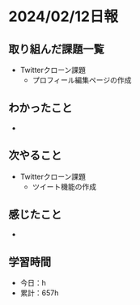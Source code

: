 # 2024/02/12日報
## 取り組んだ課題一覧
- Twitterクローン課題
  - プロフィール編集ページの作成

## わかったこと
- 

## 次やること
- Twitterクローン課題
  - ツイート機能の作成

## 感じたこと
- 

## 学習時間
- 今日：h
- 累計：657h
